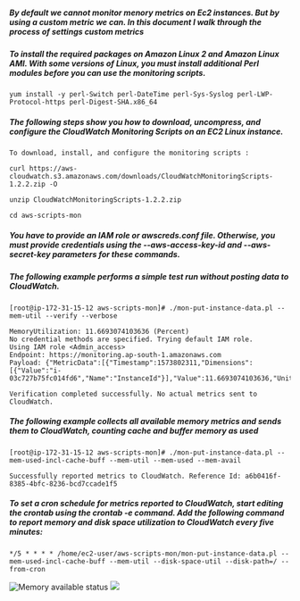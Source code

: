 ##### By default we cannot monitor menory metrics on Ec2 instances. But by using a custom metric we can. In this document I walk through the process of settings custom metrics

##### To install the required packages on Amazon Linux 2 and Amazon Linux AMI. With some versions of Linux, you must install additional Perl modules before you can use the monitoring scripts. 

```
yum install -y perl-Switch perl-DateTime perl-Sys-Syslog perl-LWP-Protocol-https perl-Digest-SHA.x86_64
```

##### The following steps show you how to download, uncompress, and configure the CloudWatch Monitoring Scripts on an EC2 Linux instance.

```
To download, install, and configure the monitoring scripts :

curl https://aws-cloudwatch.s3.amazonaws.com/downloads/CloudWatchMonitoringScripts-1.2.2.zip -O

unzip CloudWatchMonitoringScripts-1.2.2.zip

cd aws-scripts-mon
```

##### You have to provide an IAM role or awscreds.conf file. Otherwise, you must provide credentials using the --aws-access-key-id and --aws-secret-key parameters for these commands. 

##### The following example performs a simple test run without posting data to CloudWatch.

```
[root@ip-172-31-15-12 aws-scripts-mon]# ./mon-put-instance-data.pl --mem-util --verify --verbose

MemoryUtilization: 11.6693074103636 (Percent)
No credential methods are specified. Trying default IAM role.
Using IAM role <Admin_access>
Endpoint: https://monitoring.ap-south-1.amazonaws.com
Payload: {"MetricData":[{"Timestamp":1573802311,"Dimensions":[{"Value":"i-03c727b75fc014fd6","Name":"InstanceId"}],"Value":11.6693074103636,"Unit":"Percent","MetricName":"MemoryUtilization"}],"Namespace":"System/Linux","__type":"com.amazonaws.cloudwatch.v2010_08_01#PutMetricDataInput"}

Verification completed successfully. No actual metrics sent to CloudWatch.
````

##### The following example collects all available memory metrics and sends them to CloudWatch, counting cache and buffer memory as used 

````
[root@ip-172-31-15-12 aws-scripts-mon]# ./mon-put-instance-data.pl --mem-used-incl-cache-buff --mem-util --mem-used --mem-avail

Successfully reported metrics to CloudWatch. Reference Id: a6b0416f-8385-4bfc-8236-bcd7ccade1f5
````

##### To set a cron schedule for metrics reported to CloudWatch, start editing the crontab using the crontab -e command. Add the following command to report memory and disk space utilization to CloudWatch every five minutes: 

```
*/5 * * * * /home/ec2-user/aws-scripts-mon/mon-put-instance-data.pl --mem-used-incl-cache-buff --mem-util --disk-space-util --disk-path=/ --from-cron
```
![Memory available status](cl_1.jpg)
![](cl_2.jpg)
